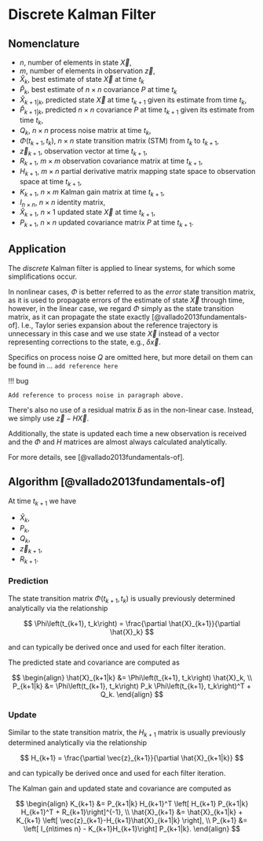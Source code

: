 # Discrete Kalman Filter

## Nomenclature

* $n$, number of elements in state $\vec{X}$,
* $m$, number of elements in observation $\vec{z}$,
* $\hat{X}_k$, best estimate of state $\vec{X}$ at time $t_k$
* $\hat{P}_k$, best estimate of $n\times n$ covariance $P$ at time $t_k$
* $\hat{X}_{k+1|k}$, predicted state $\vec{X}$ at time $t_{k+1}$ given its estimate from time $t_k$,
* $\hat{P}_{k+1|k}$, predicted  $n\times n$ covariance $P$ at time $t_{k+1}$ given its estimate from time $t_k$,
* $Q_k$,  $n\times n$ process noise matrix at time $t_k$,
* $\Phi\left(t_{k+1}, t_k\right)$,  $n\times n$ state transition matrix (STM) from $t_k$ to $t_{k+1}$,
* $\vec{z}_{k+1}$, observation vector at time $t_{k+1}$,
* $R_{k+1}$, $m\times m$ observation covariance matrix at time $t_{k+1}$,
* $H_{k+1}$, $m\times n$ partial derivative matrix mapping state space to observation space at time $t_{k+1}$,
* $K_{k+1}$, $n \times m$ Kalman gain matrix at time $t_{k+1}$,
* $I_{n\times n}$, $n \times n$ identity matrix,
* $\hat{X}_{k+1}$, $n\times 1$ updated state $\vec{X}$ at time $t_{k+1}$,
* $P_{k+1}$, $n\times n$ updated covariance matrix $P$ at time $t_{k+1}$.

## Application

The *discrete* Kalman filter is applied to linear systems, for which some simplifications occur.

In nonlinear cases, $\Phi$ is better referred to as the *error* state transition matrix, as it is used to propagate errors of the estimate of state $\vec{X}$ through time, however, in the linear case, we regard $\Phi$ simply as the state transition matrix, as it can propagate the state exactly [@vallado2013fundamentals-of]. I.e., Taylor series expansion about the reference trajectory is unnecessary in this case and we use state $\vec{X}$ instead of a vector representing corrections to the state, e.g., $\delta \vec{x}$.

Specifics on process noise $Q$ are omitted here, but more detail on them can be found in ... `add reference here`

!!! bug

    Add reference to process noise in paragraph above.

There's also no use of a residual matrix $\tilde{b}$ as in the non-linear case. Instead, we simply use $\vec{z} - H\vec{X}$.

Additionally, the state is updated  each time a new observation is received and the $\Phi$ and $H$ matrices are almost always calculated  analytically.

For more details, see [@vallado2013fundamentals-of].

## Algorithm [@vallado2013fundamentals-of]

At time $t_{k+1}$ we have

* $\hat{X}_k$,
* $P_k$,
* $Q_k$,
* $\vec{z}_{k+1}$,
* $R_{k+1}$.

### Prediction

The state transition matrix $\Phi\left(t_{k+1}, t_k\right)$ is usually previously determined analytically via the relationship

$$
\Phi\left(t_{k+1}, t_k\right) = \frac{\partial \hat{X}_{k+1}}{\partial \hat{X}_k}
$$

and can typically be derived once and used for each filter iteration.

The predicted state and covariance are computed as

$$
\begin{align}
\hat{X}_{k+1|k} &= \Phi\left(t_{k+1}, t_k\right) \hat{X}_k,
\\
P_{k+1|k} &= \Phi\left(t_{k+1}, t_k\right) P_k \Phi\left(t_{k+1}, t_k\right)^T + Q_k.
\end{align}
$$

### Update

Similar to the state transition matrix, the $H_{k+1}$ matrix is usually previously determined analytically via the relationship

$$
H_{k+1} = \frac{\partial \vec{z}_{k+1}}{\partial \hat{X}_{k+1|k}}
$$

and can typically be derived once and used for each filter iteration.

The Kalman gain and updated state and covariance are computed as

$$
\begin{align}
K_{k+1} &= P_{k+1|k} H_{k+1}^T \left[ H_{k+1} P_{k+1|k} H_{k+1}^T + R_{k+1}\right]^{-1},
\\
\hat{X}_{k+1} &= \hat{X}_{k+1|k} + K_{k+1} \left[  \vec{z}_{k+1}-H_{k+1}\hat{X}_{k+1|k}  \right],
\\
P_{k+1} &= \left[ I_{n\times n} - K_{k+1}H_{k+1}\right] P_{k+1|k}.
\end{align}
$$
